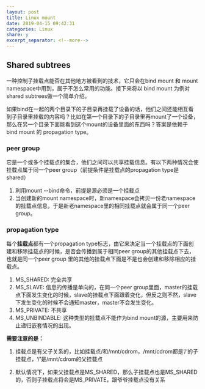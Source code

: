 ```yaml
---
layout: post
title: Linux mount
date: 2019-04-15 09:42:31
categories: Linux
share: y
excerpt_separator: <!--more-->
---
```



<!--more-->

## Shared subtrees

一种控制子挂载点能否在其他地方被看到的技术，它只会在bind mount 和 mount namespace中用到，属于不怎么常用的功能。接下来将以 bind mount 为例对 shared subtrees做一个简单介绍。

如果bind在一起的两个目录下的子目录再挂载了设备的话，他们之间还能相互看到子目录里挂载的内容吗？比如在第一个目录下的子目录里再mount了一个设备，那么在另一个目录下面能看到这个mount的设备里面的东西吗？答案是依赖于bind mount 的 propagation type。

### peer group

它是一个或多个挂载点的集合，他们之间可以共享挂载信息。有以下两种情况会使挂载点属于同一个peer group（前提条件是挂载点的propagation type是shared）

1. 利用mount --bind命令，前提是源必须是一个挂载点
2. 当创建新的mount namespace时，新namespace会拷贝一份老namespace的挂载点信息，于是新老namespace里的相同挂载点就会属于同一个peer group。

### propagation type

每个**挂载点**都有一个propagation type标志，由它来决定当一个挂载点的下面创建和移除挂载点的时候，是否会传播到属于相同peer group的其他挂载点下去，也就是同一个peer group 里的其他的挂载点下面是不是也会创建和移除相应的挂载点。

1. MS_SHARED: 完全共享
2. MS_SLAVE: 信息的传播是单向的，在同一个peer group里面，master的挂载点下面发生变化的时候，slave的挂载点下面跟着变化，但反之则不然，slave下发生变化的时候不会通知master，master不会发生变化。
3. MS_PRIVATE: 不共享
4. MS_UNBINDABLE: 这种类型的挂载点不能作为bind mount的源，主要用来防止递归嵌套情况的出现。

**需要注意的是：**

1. 挂载点是有父子关系的，比如挂载点/和/mnt/cdrom，/mnt/cdrom都是‘/’的子挂载点，‘/’是/mnt/cdrom的父挂载点

2. 默认情况下，如果父挂载点是MS_SHARED，那么子挂载点也是MS_SHARED的，否则子挂载点将会是MS_PRIVATE，跟爷爷挂载点没有关系


















